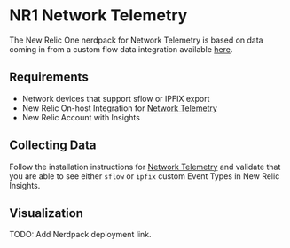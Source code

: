 # NR1 Network Telemetry

The New Relic One nerdpack for Network Telemetry is based on data coming in
from a custom flow data integration available [here](https://github.com/newrelic/nri-network-telemetry).

## Requirements

* Network devices that support sflow or IPFIX export
* New Relic On-host Integration for [Network Telemetry](https://github.com/newrelic/nri-network-telemetry)
* New Relic Account with Insights


## Collecting Data

Follow the installation instructions for [Network
Telemetry](https://github.com/newrelic/nri-network-telemetry) and validate that
you are able to see either `sflow` or `ipfix` custom Event Types in New Relic
Insights.


## Visualization

TODO: Add Nerdpack deployment link.

